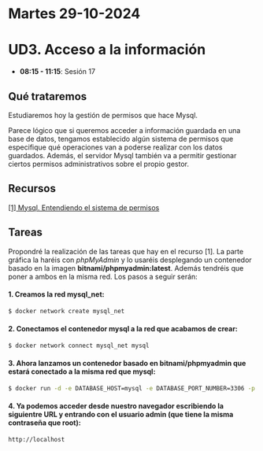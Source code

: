
# Martes 29-10-2024

# UD3. Acceso a la información

- **08:15 - 11:15**: Sesión 17


## Qué trataremos
Estudiaremos hoy la gestión de permisos que hace Mysql.

Parece lógico que si queremos acceder a información guardada en una base de datos, tengamos establecido algún sistema de permisos que especifique qué operaciones van a poderse realizar con los datos guardados.
Además, el servidor Mysql también va a permitir gestionar ciertos permisos administrativos sobre el propio gestor.


## Recursos
[[1] Mysql. Entendiendo el sistema de permisos](https://wiki.cifprodolfoucha.es/index.php?title=Mysql_Entendiendo_el_sistema_de_permisos)


## Tareas
Propondré la realización de las tareas que hay en el recurso [1]. La parte gráfica la haréis con *phpMyAdmin* y lo usaréis desplegando un contenedor basado en la imagen **bitnami/phpmyadmin:latest**. Además tendréis que poner a ambos en la misma red. Los pasos a seguir serán:

#### 1. Creamos la red mysql_net:
```bash
$ docker network create mysql_net
```
#### 2. Conectamos el contenedor mysql a la red que acabamos de crear:
```bash
$ docker network connect mysql_net mysql
```
#### 3. Ahora lanzamos un contenedor basado en bitnami/phpmyadmin que estará conectado a la misma red que mysql:
```bash
$ docker run -d -e DATABASE_HOST=mysql -e DATABASE_PORT_NUMBER=3306 -p 80:8080 -p 443:8443 --network mysql_net --name phpmyadmin bitnami/phpmyadmin:latest
```
#### 4. Ya podemos acceder desde nuestro navegador escribiendo la siguientre URL y entrando con el usuario admin (que tiene la misma contraseña que root):
```bash
http://localhost
```





